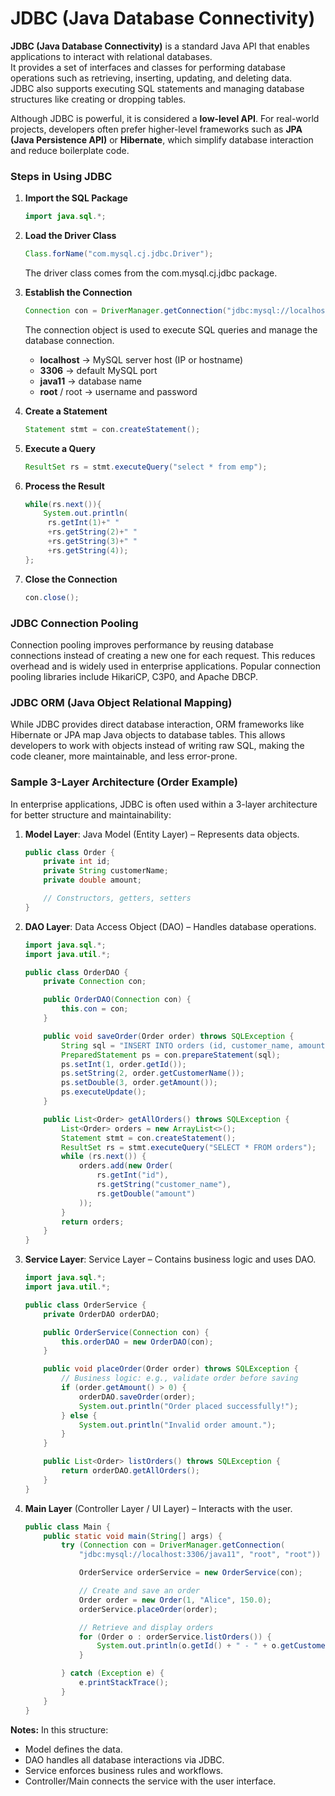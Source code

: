 # JDBC (Java Database Connectivity)

**JDBC (Java Database Connectivity)** is a standard Java API that enables applications to interact with relational databases.  
It provides a set of interfaces and classes for performing database operations such as retrieving, inserting, updating, and deleting data.  
JDBC also supports executing SQL statements and managing database structures like creating or dropping tables.

Although JDBC is powerful, it is considered a **low-level API**. For real-world projects, developers often prefer higher-level frameworks such as **JPA (Java Persistence API)** or **Hibernate**, which simplify database interaction and reduce boilerplate code.

### Steps in Using JDBC

1. **Import the SQL Package**
   ```java
   import java.sql.*;
   ```

2. **Load the Driver Class**
   ```java
   Class.forName("com.mysql.cj.jdbc.Driver");
   ```
    The driver class comes from the com.mysql.cj.jdbc package.

3. **Establish the Connection**
   ```java
   Connection con = DriverManager.getConnection("jdbc:mysql://localhost:3306/java11","root","root");
   ```
    The connection object is used to execute SQL queries and manage the database connection. 
    - **localhost** → MySQL server host (IP or hostname)
    - **3306** → default MySQL port
    - **java11** → database name
    - **root** / root → username and password

4. **Create a Statement**
   ```java
   Statement stmt = con.createStatement();
   ```

5. **Execute a Query**
   ```java
   ResultSet rs = stmt.executeQuery("select * from emp");
   ```

6. **Process the Result**
   ```java
   while(rs.next()){
       System.out.println(
        rs.getInt(1)+" "
        +rs.getString(2)+" "
        +rs.getString(3)+" "
        +rs.getString(4));
   };
   ```

7. **Close the Connection**
   ```java
   con.close();
   ```

### JDBC Connection Pooling

Connection pooling improves performance by reusing database connections instead of creating a new one for each request. This reduces overhead and is widely used in enterprise applications. Popular connection pooling libraries include HikariCP, C3P0, and Apache DBCP.

### JDBC ORM (Java Object Relational Mapping)

While JDBC provides direct database interaction, ORM frameworks like Hibernate or JPA map Java objects to database tables. This allows developers to work with objects instead of writing raw SQL, making the code cleaner, more maintainable, and less error-prone.

### Sample 3-Layer Architecture (Order Example)

In enterprise applications, JDBC is often used within a 3-layer architecture for better structure and maintainability:

1. **Model Layer**: Java Model (Entity Layer) – Represents data objects.
    ```java
    public class Order {
        private int id;
        private String customerName;
        private double amount;

        // Constructors, getters, setters
    }
    ```

2. **DAO Layer**: Data Access Object (DAO) – Handles database operations.
    ```java
    import java.sql.*;
    import java.util.*;

    public class OrderDAO {
        private Connection con;

        public OrderDAO(Connection con) {
            this.con = con;
        }

        public void saveOrder(Order order) throws SQLException {
            String sql = "INSERT INTO orders (id, customer_name, amount) VALUES (?, ?, ?)";
            PreparedStatement ps = con.prepareStatement(sql);
            ps.setInt(1, order.getId());
            ps.setString(2, order.getCustomerName());
            ps.setDouble(3, order.getAmount());
            ps.executeUpdate();
        }

        public List<Order> getAllOrders() throws SQLException {
            List<Order> orders = new ArrayList<>();
            Statement stmt = con.createStatement();
            ResultSet rs = stmt.executeQuery("SELECT * FROM orders");
            while (rs.next()) {
                orders.add(new Order(
                    rs.getInt("id"),
                    rs.getString("customer_name"),
                    rs.getDouble("amount")
                ));
            }
            return orders;
        }
    }
    ```
3. **Service Layer**: Service Layer – Contains business logic and uses DAO.
    ```java
    import java.sql.*;
    import java.util.*;

    public class OrderService {
        private OrderDAO orderDAO;

        public OrderService(Connection con) {
            this.orderDAO = new OrderDAO(con);
        }

        public void placeOrder(Order order) throws SQLException {
            // Business logic: e.g., validate order before saving
            if (order.getAmount() > 0) {
                orderDAO.saveOrder(order);
                System.out.println("Order placed successfully!");
            } else {
                System.out.println("Invalid order amount.");
            }
        }

        public List<Order> listOrders() throws SQLException {
            return orderDAO.getAllOrders();
        }
    }
    ```
4. **Main Layer** (Controller Layer / UI Layer) – Interacts with the user.
    ```java
    public class Main {
        public static void main(String[] args) {
            try (Connection con = DriverManager.getConnection(
                "jdbc:mysql://localhost:3306/java11", "root", "root")) {

                OrderService orderService = new OrderService(con);

                // Create and save an order
                Order order = new Order(1, "Alice", 150.0);
                orderService.placeOrder(order);

                // Retrieve and display orders
                for (Order o : orderService.listOrders()) {
                    System.out.println(o.getId() + " - " + o.getCustomerName() + " - $" + o.getAmount());
                }

            } catch (Exception e) {
                e.printStackTrace();
            }
        }
    }
    ```

**Notes:** In this structure:
- Model defines the data.
- DAO handles all database interactions via JDBC.
- Service enforces business rules and workflows.
- Controller/Main connects the service with the user interface.